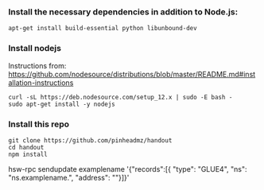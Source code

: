 ### Install the necessary dependencies in addition to Node.js:

```
apt-get install build-essential python libunbound-dev
```

### Install nodejs

Instructions from: https://github.com/nodesource/distributions/blob/master/README.md#installation-instructions

```
curl -sL https://deb.nodesource.com/setup_12.x | sudo -E bash -
sudo apt-get install -y nodejs
```

### Install this repo

```
git clone https://github.com/pinheadmz/handout
cd handout
npm install
```



hsw-rpc sendupdate examplename '{"records":[{ "type": "GLUE4", "ns": "ns.examplename.", "address": "<YOUR IP>"}]}'